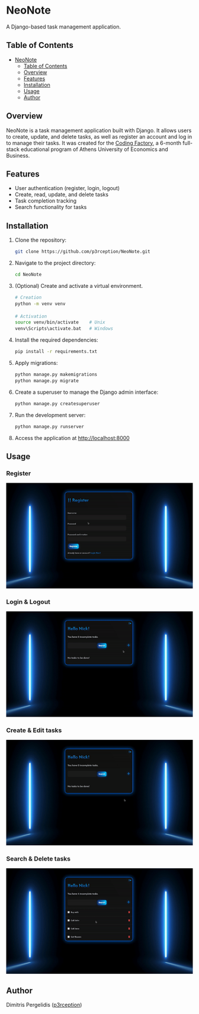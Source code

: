 
# NeoNote

A Django-based task management application.

## Table of Contents
- [NeoNote](#neonote)
  - [Table of Contents](#table-of-contents)
  - [Overview](#overview)
  - [Features](#features)
  - [Installation](#installation)
  - [Usage](#usage)
  - [Author](#author)

## Overview

NeoNote is a task management application built with Django. It allows users to create, update, and delete tasks, as well as register an account and log in to manage their tasks. It was created for the [Coding Factory](https://codingfactory.aueb.gr/), a 6-month full-stack educational program of Athens University of Economics and Business.

## Features

- User authentication (register, login, logout)
- Create, read, update, and delete tasks
- Task completion tracking
- Search functionality for tasks

## Installation

1. Clone the repository:

    ```bash
    git clone https://github.com/p3rception/NeoNote.git
    ```

2. Navigate to the project directory:

    ```bash
    cd NeoNote
    ```
3. (Optional) Create and activate a virtual environment.

    ```bash
    # Creation
    python -m venv venv
    
    # Activation
    source venv/bin/activate    # Unix
    venv\Scripts\activate.bat   # Windows
    ```

4. Install the required dependencies:

    ```bash
    pip install -r requirements.txt
    ```

5. Apply migrations:

    ```bash
    python manage.py makemigrations
    python manage.py migrate
    ```

6. Create a superuser to manage the Django admin interface:

    ```bash
    python manage.py createsuperuser
    ```

7. Run the development server:

    ```bash
    python manage.py runserver
    ```

8. Access the application at [http://localhost:8000](http://localhost:8000)

## Usage

### Register
![](./demo/register.gif)
### Login & Logout
![](./demo/login-logout.gif)
### Create & Edit tasks
![](./demo/create-edit-tasks.gif)
### Search & Delete tasks
![](./demo/search-delete-tasks.gif)

## Author

Dimitris Pergelidis ([p3rception](https://github.com/p3rception))
